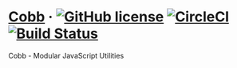 # [Cobb]() &middot; [![GitHub license](https://img.shields.io/badge/license-MIT-blue.svg)](https://github.com/judearasu/cobb/blob/master/LICENSE) [![CircleCI](https://circleci.com/gh/judearasu/cobb/tree/develop.svg?style=svg)](https://circleci.com/gh/judearasu/cobb/tree/develop) [![Build Status](https://travis-ci.org/judearasu/cobb.svg?branch=develop)](https://travis-ci.org/judearasu/cobb)

Cobb - Modular JavaScript Utilities 